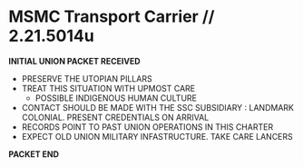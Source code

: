 # MSMC Transport Carrier // 2.21.5014u
**INITIAL UNION PACKET RECEIVED**
- PRESERVE THE UTOPIAN PILLARS
- TREAT THIS SITUATION WITH UPMOST CARE
    - POSSIBLE INDIGENOUS HUMAN CULTURE
- CONTACT SHOULD BE MADE WITH THE SSC SUBSIDIARY : LANDMARK COLONIAL. PRESENT CREDENTIALS ON ARRIVAL
- RECORDS POINT TO PAST UNION OPERATIONS IN THIS CHARTER
- EXPECT OLD UNION MILITARY INFASTRUCTURE.
TAKE CARE LANCERS

**PACKET END**